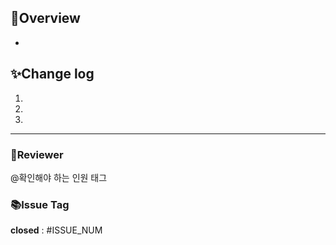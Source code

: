 
## 📌Overview
* 

## ✨Change log
1. 
2. 
3. 

---
### 👥Reviewer
@확인해야 하는 인원 태그

### 📚Issue Tag
<!-- branch와 관련된 이슈 넘버 기재 바람 -->
**closed** : #ISSUE_NUM